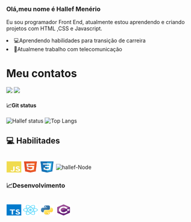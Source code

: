 ### Olá,meu nome é Hallef Menério



Eu sou programador Front End, atualmente estou aprendendo e criando projetos com HTML ,CSS e Javascript.

<li>💻Aprendendo habilidades para transição de carreira</li>
<li>👷Atualmene trabalho com telecomunicação</li>

 

  </div>
<h1>Meu contatos</h1>

<div style="display: inline_block">
  <a href="https://www.linkedin.com/in/hallef-menerio-226717241" target="_blank"><img src="https://img.shields.io/badge/LinkedIn-0077B5?style=for-the-badge&logo=linkedin&logoColor=white" target="_blank"></a>
<a href="https://mail.google.com/mail/u/0/#inbox " target="_blank"><img src="https://img.shields.io/badge/Gmail-D14836?style=for-the-badge&logo=gmail&logoColor=white" target="_blank"></a>

</div>

<h4>📈Git status</h4>

![Hallef status](https://github-readme-stats.vercel.app/api?username=HallefMenerio&show_icons=true&theme=dracula)
![Top Langs](https://github-readme-stats.vercel.app/api/top-langs/?username=HallefMenerio&showicons=true&theme=dracula)


 <h2> 💻 Habilitades </h2>
 
 <div style="display: inline_block"><br>
    <img align="center" alt="hallef-Js" height="30" width="40" src="https://raw.githubusercontent.com/devicons/devicon/master/icons/javascript/javascript-plain.svg">
    <img align="center" alt="hallef-HTML" height="30" width="40" src="https://raw.githubusercontent.com/devicons/devicon/master/icons/html5/html5-original.svg">
    <img align="center" alt="hallef-CSS" height="30" width="40" src="https://raw.githubusercontent.com/devicons/devicon/master/icons/css3/css3-original.svg">
    <img align="center" alt=hallef-Node height="30" width="35" src="https://cdn.icon-icons.com/icons2/2415/PNG/512/nodejs_plain_logo_icon_146409.png">
     
 
 </div>


<h3>📈Desenvolvimento</h3>

<div style="display: inline_block"><br>
 
  <img align="center" alt="Rafa-Ts" height="30" width="40" src="https://raw.githubusercontent.com/devicons/devicon/master/icons/typescript/typescript-plain.svg">
  <img align="center" alt="Rafa-React" height="30" width="40" src="https://raw.githubusercontent.com/devicons/devicon/master/icons/react/react-original.svg">
  <img align="center" alt="Rafa-Python" height="30" width="40" src="https://raw.githubusercontent.com/devicons/devicon/master/icons/python/python-original.svg">
  <img align="center" alt="Rafa-Csharp" height="30" width="40" src="https://raw.githubusercontent.com/devicons/devicon/master/icons/csharp/csharp-original.svg">
</div>
